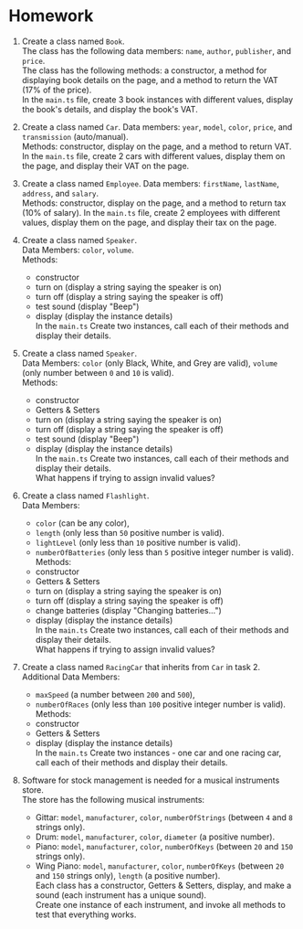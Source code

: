 # Homework

1. Create a class named `Book`.  
   The class has the following data members: `name`, `author`, `publisher`, and `price`.  
   The class has the following methods: a constructor, a method for displaying book details on the page, and a method to return the VAT (17% of the price).  
   In the `main.ts` file, create 3 book instances with different values, display the book's details, and display the book's VAT.

2. Create a class named `Car`.
   Data members: `year`, `model`, `color`, `price`, and `transmission` (auto/manual).  
   Methods: constructor, display on the page, and a method to return VAT.
   In the `main.ts` file, create 2 cars with different values, display them on the page, and display their VAT on the page.

3. Create a class named `Employee`.
   Data members: `firstName`, `lastName`, `address`, and `salary`.  
   Methods: constructor, display on the page, and a method to return tax (10% of salary).
   In the `main.ts` file, create 2 employees with different values, display them on the page, and display their tax on the page.

4. Create a class named `Speaker`.  
   Data Members: `color`, `volume`.  
   Methods:

   - constructor
   - turn on (display a string saying the speaker is on)
   - turn off (display a string saying the speaker is off)
   - test sound (display "Beep")
   - display (display the instance details)  
     In the `main.ts` Create two instances, call each of their methods and display their details.

5. Create a class named `Speaker`.  
   Data Members: `color` (only Black, White, and Grey are valid), `volume` (only number between `0` and `10` is valid).  
   Methods:

   - constructor
   - Getters & Setters
   - turn on (display a string saying the speaker is on)
   - turn off (display a string saying the speaker is off)
   - test sound (display "Beep")
   - display (display the instance details)  
     In the `main.ts` Create two instances, call each of their methods and display their details.  
     What happens if trying to assign invalid values?

6. Create a class named `Flashlight`.  
   Data Members:

   - `color` (can be any color),
   - `length` (only less than `50` positive number is valid).
   - `lightLevel` (only less than `10` positive number is valid).
   - `numberOfBatteries` (only less than `5` positive integer number is valid).
     Methods:
   - constructor
   - Getters & Setters
   - turn on (display a string saying the speaker is on)
   - turn off (display a string saying the speaker is off)
   - change batteries (display "Changing batteries...")
   - display (display the instance details)  
     In the `main.ts` Create two instances, call each of their methods and display their details.  
     What happens if trying to assign invalid values?

7. Create a class named `RacingCar` that inherits from `Car` in task 2.
   Additional Data Members:

   - `maxSpeed` (a number between `200` and `500`),
   - `numberOfRaces` (only less than `100` positive integer number is valid).
     Methods:
   - constructor
   - Getters & Setters
   - display (display the instance details)  
     In the `main.ts` Create two instances - one car and one racing car, call each of their methods and display their details.

8. Software for stock management is needed for a musical instruments store.  
   The store has the following musical instruments:

   - Gittar: `model`, `manufacturer`, `color`, `numberOfStrings` (between `4` and `8` strings only).
   - Drum: `model`, `manufacturer`, `color`, `diameter` (a positive number).
   - Piano: `model`, `manufacturer`, `color`, `numberOfKeys` (between `20` and `150` strings only).
   - Wing Piano: `model`, `manufacturer`, `color`, `numberOfKeys` (between `20` and `150` strings only), `length` (a positive number).  
     Each class has a constructor, Getters & Setters, display, and make a sound (each instrument has a unique sound).  
     Create one instance of each instrument, and invoke all methods to test that everything works.
